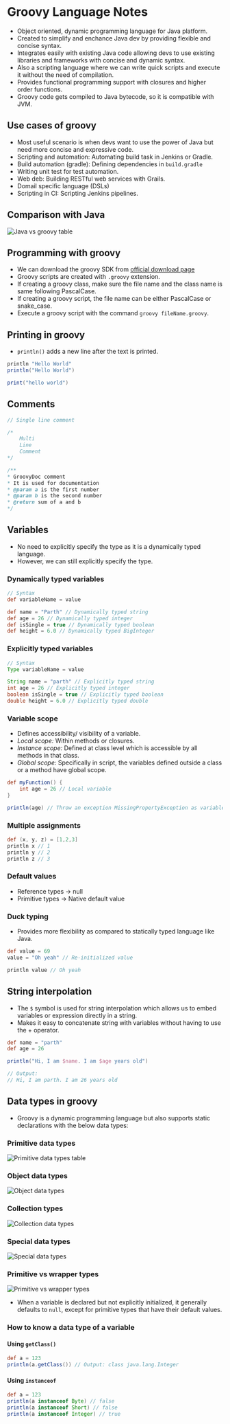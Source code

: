 # Groovy Language Notes

- Object oriented, dynamic programming language for Java platform.
- Created to simplify and enchance Java dev by providing flexible and concise syntax.
- Integrates easily with existing Java code allowing devs to use existing libraries and frameworks with concise and dynamic syntax.
- Also a scripting language where we can write quick scripts and execute it without the need of compilation.
- Provides functional programming support with closures and higher order functions.
- Groovy code gets compiled to Java bytecode, so it is compatible with JVM.

## Use cases of groovy

- Most useful scenario is when devs want to use the power of Java but need more concise and expressive code.
- Scripting and automation: Automating build task in Jenkins or Gradle.
- Build automation (gradle): Defining dependencies in `build.gradle`
- Writing unit test for test automation.
- Web deb: Building RESTful web services with Grails.
- Domail specific language (DSLs)
- Scripting in CI: Scripting Jenkins pipelines.

## Comparison with Java

![Java vs groovy table](/images/java_vs_groovy.png)

## Programming with groovy

- We can download the groovy SDK from [official download page](https://groovy.apache.org/download.html)
- Groovy scripts are created with `.groovy` extension.
- If creating a groovy class, make sure the file name and the class name is same following PascalCase.
- If creating a groovy script, the file name can be either PascalCase or snake_case.
- Execute a groovy script with the command `groovy fileName.groovy`.

## Printing in groovy

- `println()` adds a new line after the text is printed.

```groovy
println "Hello World"
println("Hello World")

print("hello world")
```

## Comments

```groovy
// Single line comment

/*
    Multi
    Line
    Comment
*/

/**
* GroovyDoc comment
* It is used for documentation
* @param a is the first number
* @param b is the second number
* @return sum of a and b
*/
```

## Variables

- No need to explicitly specify the type as it is a dynamically typed language.
- However, we can still explicitly specify the type.

### Dynamically typed variables

```groovy
// Syntax
def variableName = value

def name = "Parth" // Dynamically typed string
def age = 26 // Dynamically typed integer
def isSingle = true // Dynamically typed boolean
def height = 6.0 // Dynamically typed BigInteger
```

### Explicitly typed variables

```groovy
// Syntax
Type variableName = value

String name = "parth" // Explicitly typed string
int age = 26 // Explicitly typed integer
boolean isSingle = true // Explicitly typed boolean
double height = 6.0 // Explicitly typed double
```

### Variable scope

- Defines accessibility/ visibility of a variable.
- _Local scope:_ Within methods or closures.
- _Instance scope:_ Defined at class level which is accessible by all methods in that class.
- _Global scope:_ Specifically in script, the variables defined outside a class or a method have global scope.

```groovy
def myFunction() {
    int age = 26 // Local variable
}

println(age) // Throw an exception MissingPropertyException as variable age is out of the scope
```

### Multiple assignments

```groovy
def (x, y, z) = [1,2,3]
println x // 1
println y // 2
println z // 3
```

### Default values

- Reference types -> null
- Primitive types -> Native default value

### Duck typing

- Provides more flexibility as compared to statically typed language like Java.

```groovy
def value = 69
value = "Oh yeah" // Re-initialized value

println value // Oh yeah
```

## String interpolation

- The `$` symbol is used for string interpolation which allows us to embed variables or expression directly in a string.
- Makes it easy to concatenate string with variables without having to use the + operator.

```groovy
def name = "parth"
def age = 26

println("Hi, I am $name. I am $age years old")

// Output:
// Hi, I am parth. I am 26 years old
```

## Data types in groovy

- Groovy is a dynamic programming language but also supports static declarations with the below data types:

### Primitive data types

![Primitive data types table](images/primitive_data_types_table.png)

### Object data types

![Object data types](images/object_data_types.png)

### Collection types

![Collection data types](images/collection_data_type.png)

### Special data types

![Special data types](images/special_data_type.png)

### Primitive vs wrapper types

![Primitive vs wrapper types](images/primitive_vs_wrapper.png)

- When a variable is declared but not explicitly initialized, it generally defaults to `null`, except for primitive types that have their default values.

### How to know a data type of a variable

#### Using `getClass()`

```groovy
def a = 123
println(a.getClass()) // Output: class java.lang.Integer
```

#### Using `instanceof`

```groovy
def a = 123
println(a instanceof Byte) // false
println(a instanceof Short) // false
println(a instanceof Integer) // true
```
